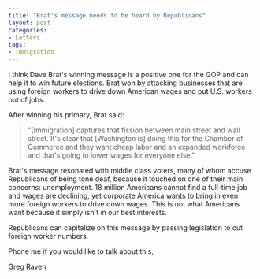 ```yaml
---
title: "Brat's message needs to be heard by Republicans"
layout: post
categories:
- Letters
tags:
- immigration
---
```


I think Dave Brat's winning message is a positive one for the GOP and can help it to win future elections. Brat won by attacking businesses that are using foreign workers to drive down American wages and put U.S. workers out of jobs.

After winning his primary, Brat said:

> "\[Immigration\] captures that fission between main street and wall street. It's clear that \[Washington is\] doing this for the Chamber of Commerce and they want cheap labor and an expanded workforce and that's going to lower wages for everyone else."

Brat's message resonated with middle class voters, many of whom accuse Republicans of being tone deaf, because it touched on one of their main concerns: unemployment. 18 million Americans cannot find a full-time job and wages are declining, yet corporate America wants to bring in even more foreign workers to drive down wages. This is not what Americans want because it simply isn't in our best interests.

Republicans can capitalize on this message by passing legislation to cut foreign worker numbers.

Phone me if you would like to talk about this,

[Greg Raven](https://www.gregraven.org/)